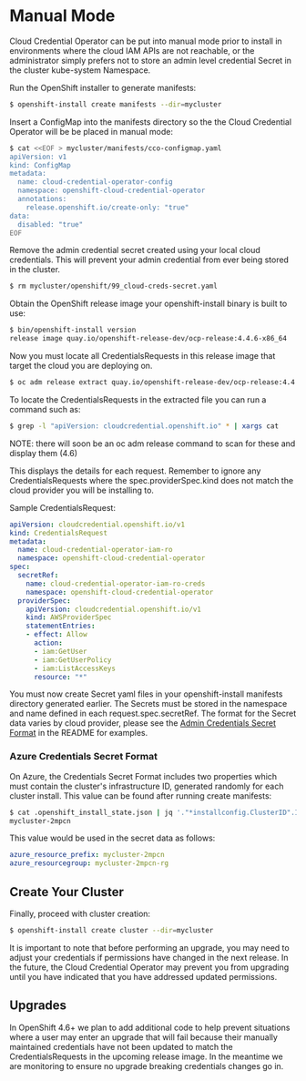 # Manual Mode

Cloud Credential Operator can be put into manual mode prior to install in environments where the cloud IAM APIs are not reachable, or the administrator simply prefers not to store an admin level credential Secret in the cluster kube-system Namespace.

Run the OpenShift installer to generate manifests:

```bash
$ openshift-install create manifests --dir=mycluster
```

Insert a ConfigMap into the manifests directory so the the Cloud Credential Operator will be be placed in manual mode:

```bash
$ cat <<EOF > mycluster/manifests/cco-configmap.yaml
apiVersion: v1
kind: ConfigMap
metadata:
  name: cloud-credential-operator-config
  namespace: openshift-cloud-credential-operator
  annotations:
    release.openshift.io/create-only: "true"
data:
  disabled: "true"
EOF
```

Remove the admin credential secret created using your local cloud credentials. This will prevent your admin credential from ever being stored in the cluster.

```bash
$ rm mycluster/openshift/99_cloud-creds-secret.yaml
```

Obtain the OpenShift release image your openshift-install binary is built to use:

```bash
$ bin/openshift-install version
release image quay.io/openshift-release-dev/ocp-release:4.4.6-x86_64
```

Now you must locate all CredentialsRequests in this release image that target the cloud you are deploying on.

```bash
$ oc adm release extract quay.io/openshift-release-dev/ocp-release:4.4.6-x86_64 --to ./release-image
```

To locate the CredentialsRequests in the extracted file you can run a command such as:

```bash
$ grep -l "apiVersion: cloudcredential.openshift.io" * | xargs cat
```

NOTE: there will soon be an oc adm release command to scan for these and display them (4.6)

This displays the details for each request. Remember to ignore any CredentialsRequests where the spec.providerSpec.kind does not match the cloud provider you will be installing to.

Sample CredentialsRequest:

```yaml
apiVersion: cloudcredential.openshift.io/v1
kind: CredentialsRequest
metadata:
  name: cloud-credential-operator-iam-ro
  namespace: openshift-cloud-credential-operator
spec:
  secretRef:
    name: cloud-credential-operator-iam-ro-creds
    namespace: openshift-cloud-credential-operator
  providerSpec:
    apiVersion: cloudcredential.openshift.io/v1
    kind: AWSProviderSpec
    statementEntries:
    - effect: Allow
      action:
      - iam:GetUser
      - iam:GetUserPolicy
      - iam:ListAccessKeys
      resource: "*"
```

You must now create Secret yaml files in your openshift-install manifests directory generated earlier. The Secrets must be stored in the namespace and name defined in each request.spec.secretRef. The format for the Secret data varies by cloud provider, please see the [Admin Credentials Secret Format](../README.md) in the README for examples.

### Azure Credentials Secret Format

On Azure, the Credentials Secret Format includes two properties which must contain the cluster's infrastructure ID, generated randomly for each cluster install. This value can be found after running create manifests:

```bash
$ cat .openshift_install_state.json | jq '."*installconfig.ClusterID".InfraID' -r
mycluster-2mpcn
```

This value would be used in the secret data as follows:

```yaml
azure_resource_prefix: mycluster-2mpcn
azure_resourcegroup: mycluster-2mpcn-rg
```

## Create Your Cluster

Finally, proceed with cluster creation:

```bash
$ openshift-install create cluster --dir=mycluster
```

It is important to note that before performing an upgrade, you may need to adjust your credentials if permissions have changed in the next release. In the future, the Cloud Credential Operator may prevent you from upgrading until you have indicated that you have addressed updated permissions.

## Upgrades

In OpenShift 4.6+ we plan to add additional code to help prevent situations where a user may enter an upgrade that will fail because their manually maintained credentials have not been updated to match the CredentialsRequests in the upcoming release image. In the meantime we are monitoring to ensure no upgrade breaking credentials changes go in.
